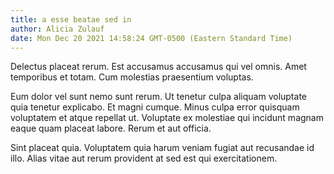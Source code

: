 ```yaml
---
title: a esse beatae sed in
author: Alicia Zulauf
date: Mon Dec 20 2021 14:58:24 GMT-0500 (Eastern Standard Time)
---
```

Delectus placeat rerum. Est accusamus accusamus qui vel omnis. Amet temporibus et totam. Cum molestias praesentium voluptas.

 Eum dolor vel sunt nemo sunt rerum. Ut tenetur culpa aliquam voluptate quia tenetur explicabo. Et magni cumque. Minus culpa error quisquam voluptatem et atque repellat ut. Voluptate ex molestiae qui incidunt magnam eaque quam placeat labore. Rerum et aut officia.

 Sint placeat quia. Voluptatem quia harum veniam fugiat aut recusandae id illo. Alias vitae aut rerum provident at sed est qui exercitationem.